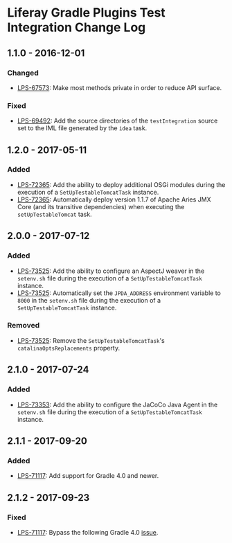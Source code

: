 # Liferay Gradle Plugins Test Integration Change Log

## 1.1.0 - 2016-12-01

### Changed
- [LPS-67573]: Make most methods private in order to reduce API surface.

### Fixed
- [LPS-69492]: Add the source directories of the `testIntegration` source set to
the IML file generated by the `idea` task.

## 1.2.0 - 2017-05-11

### Added
- [LPS-72365]: Add the ability to deploy additional OSGi modules during the
execution of a `SetUpTestableTomcatTask` instance.
- [LPS-72365]: Automatically deploy version 1.1.7 of Apache Aries JMX Core (and
its transitive dependencies) when executing the `setUpTestableTomcat` task.

## 2.0.0 - 2017-07-12

### Added
- [LPS-73525]: Add the ability to configure an AspectJ weaver in the `setenv.sh`
file during the execution of a `SetUpTestableTomcatTask` instance.
- [LPS-73525]: Automatically set the `JPDA_ADDRESS` environment variable to
`8000` in the `setenv.sh` file during the execution of a
`SetUpTestableTomcatTask` instance.

### Removed
- [LPS-73525]: Remove the `SetUpTestableTomcatTask`'s `catalinaOptsReplacements`
property.

## 2.1.0 - 2017-07-24

### Added
- [LPS-73353]: Add the ability to configure the JaCoCo Java Agent in the
`setenv.sh` file during the execution of a `SetUpTestableTomcatTask` instance.

## 2.1.1 - 2017-09-20

### Added
- [LPS-71117]: Add support for Gradle 4.0 and newer.

## 2.1.2 - 2017-09-23

### Fixed
- [LPS-71117]: Bypass the following Gradle 4.0 [issue](https://github.com/gradle/gradle/issues/2343).

[LPS-67573]: https://issues.liferay.com/browse/LPS-67573
[LPS-69492]: https://issues.liferay.com/browse/LPS-69492
[LPS-71117]: https://issues.liferay.com/browse/LPS-71117
[LPS-72365]: https://issues.liferay.com/browse/LPS-72365
[LPS-73353]: https://issues.liferay.com/browse/LPS-73353
[LPS-73525]: https://issues.liferay.com/browse/LPS-73525